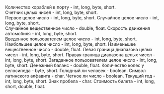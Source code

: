 Количество кораблей в порту - int, long, byte, short.   
Счетчик целых чисел - int, long, byte, short.     
Первое целое число - int, long, byte, short.
Случайное целое число -  int, long, byte, short.   
Случайное вещественное число - double, float.
Скорость движения автомобиля - int, long, byte, short.   
Введенное пользователем целое число - int, long, byte, short.
Наибольшее целое число  - int, long, byte, short.
Наименьшее вещественное число - double, float.
Левая граница диапазона целых чисел - int, long, byte, short.
Правая граница диапазона целых чисел - int, long, byte, short.
Загаданное пользователем целое число - int, long, byte, short.
Денежный баланс - double, float.
Количество колес у велосипеда - byte, short.
Голодный ли человек  - boolean.
Символ латинского алфавита - char.
Четное ли число - boolean.
Текущий год - int, long, byte, short.
Знак пробела - char.
Стоимость билета - int, long, short, double, float.

